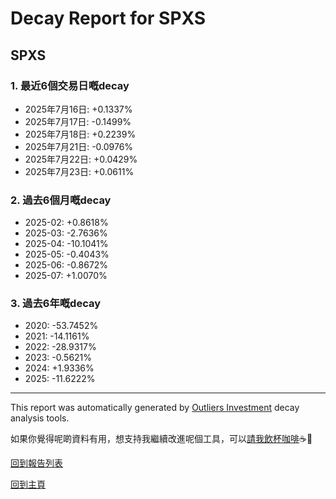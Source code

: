 # Decay Report for SPXS

## SPXS

### 1. 最近6個交易日嘅decay

- 2025年7月16日: +0.1337%
- 2025年7月17日: -0.1499%
- 2025年7月18日: +0.2239%
- 2025年7月21日: -0.0976%
- 2025年7月22日: +0.0429%
- 2025年7月23日: +0.0611%

### 2. 過去6個月嘅decay

- 2025-02: +0.8618%
- 2025-03: -2.7636%
- 2025-04: -10.1041%
- 2025-05: -0.4043%
- 2025-06: -0.8672%
- 2025-07: +1.0070%

### 3. 過去6年嘅decay

- 2020: -53.7452%
- 2021: -14.1161%
- 2022: -28.9317%
- 2023: -0.5621%
- 2024: +1.9336%
- 2025: -11.6222%

------------------------------
This report was automatically generated by [Outliers Investment](https://outliersecon.github.io/Outliers-Investment/) decay analysis tools.

如果你覺得呢啲資料有用，想支持我繼續改進呢個工具，可以[請我飲杯咖啡](https://buymeacoffee.com/outliersecon)☕🙏

[回到報告列表](https://outliersecon.github.io/Outliers-Investment/reports/reports_public)

[回到主頁](https://outliersecon.github.io/Outliers-Investment/)